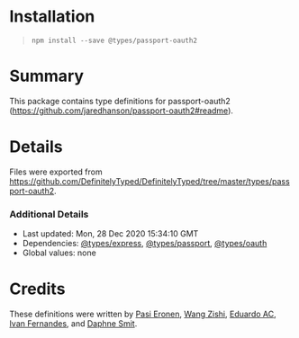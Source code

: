 # Installation
> `npm install --save @types/passport-oauth2`

# Summary
This package contains type definitions for passport-oauth2 (https://github.com/jaredhanson/passport-oauth2#readme).

# Details
Files were exported from https://github.com/DefinitelyTyped/DefinitelyTyped/tree/master/types/passport-oauth2.

### Additional Details
 * Last updated: Mon, 28 Dec 2020 15:34:10 GMT
 * Dependencies: [@types/express](https://npmjs.com/package/@types/express), [@types/passport](https://npmjs.com/package/@types/passport), [@types/oauth](https://npmjs.com/package/@types/oauth)
 * Global values: none

# Credits
These definitions were written by [Pasi Eronen](https://github.com/pasieronen), [Wang Zishi](https://github.com/WangZishi), [Eduardo AC](https://github.com/EduardoAC), [Ivan Fernandes](https://github.com/ivan94), and [Daphne Smit](https://github.com/daphnesmit).
